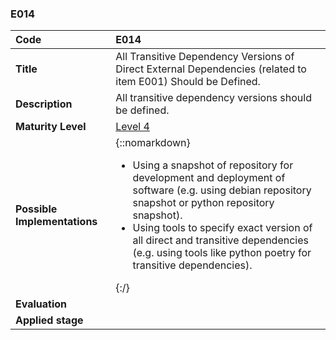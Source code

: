 ### E014

|**Code**           | **E014** |
| :--               | :--      |
|**Title**          | All Transitive Dependency Versions of Direct External Dependencies (related to item E001) Should be Defined.|
|**Description**    | All transitive dependency versions should be defined.|
|**Maturity Level** | [Level 4](/LEVELS.html#level-4) |
|**Possible Implementations** | {::nomarkdown}<ul><li>Using a snapshot of repository for development and deployment of software (e.g. using debian repository snapshot or python repository snapshot).</li><li>Using tools to specify exact version of all direct and transitive dependencies (e.g. using tools like python poetry for transitive dependencies).</li></ul>{:/}|
|**Evaluation**     | |
|**Applied stage**  | |
